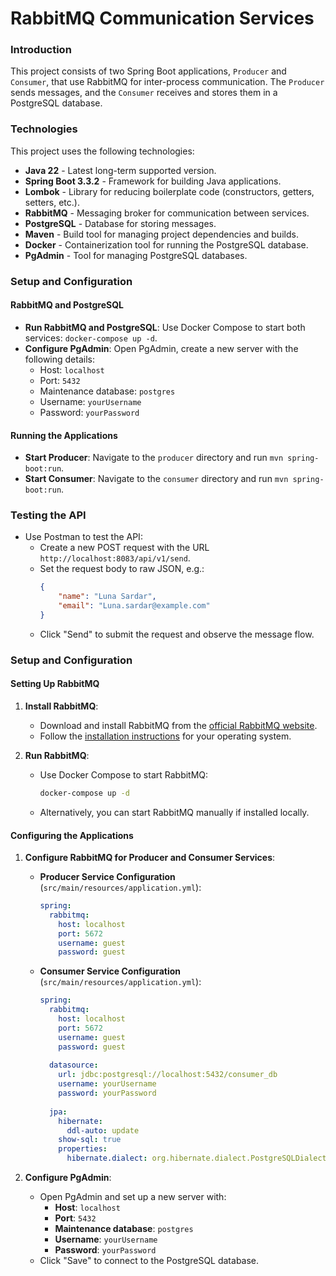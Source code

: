 # RabbitMQ Communication Services

### Introduction

This project consists of two Spring Boot applications, `Producer` and `Consumer`, that use RabbitMQ for inter-process communication. The `Producer` sends messages, and the `Consumer` receives and stores them in a PostgreSQL database.

### Technologies

This project uses the following technologies:

- **Java 22** - Latest long-term supported version.
- **Spring Boot 3.3.2** - Framework for building Java applications.
- **Lombok** - Library for reducing boilerplate code (constructors, getters, setters, etc.).
- **RabbitMQ** - Messaging broker for communication between services.
- **PostgreSQL** - Database for storing messages.
- **Maven** - Build tool for managing project dependencies and builds.
- **Docker** - Containerization tool for running the PostgreSQL database.
- **PgAdmin** - Tool for managing PostgreSQL databases.

### Setup and Configuration

#### RabbitMQ and PostgreSQL

- **Run RabbitMQ and PostgreSQL**: Use Docker Compose to start both services: `docker-compose up -d`.
- **Configure PgAdmin**: Open PgAdmin, create a new server with the following details:
    - Host: `localhost`
    - Port: `5432`
    - Maintenance database: `postgres`
    - Username: `yourUsername`
    - Password: `yourPassword`

#### Running the Applications

- **Start Producer**: Navigate to the `producer` directory and run `mvn spring-boot:run`.
- **Start Consumer**: Navigate to the `consumer` directory and run `mvn spring-boot:run`.

### Testing the API

- Use Postman to test the API:
    - Create a new POST request with the URL `http://localhost:8083/api/v1/send`.
    - Set the request body to raw JSON, e.g.:
      ```json
      {
          "name": "Luna Sardar",
          "email": "Luna.sardar@example.com"
      }
      ```
    - Click "Send" to submit the request and observe the message flow.

### Setup and Configuration

#### Setting Up RabbitMQ

1. **Install RabbitMQ**:
    - Download and install RabbitMQ from the [official RabbitMQ website](https://www.rabbitmq.com/download.html).
    - Follow the [installation instructions](https://www.rabbitmq.com/docs/installation.html) for your operating system.

2. **Run RabbitMQ**:
    - Use Docker Compose to start RabbitMQ:
      ```bash
      docker-compose up -d
      ```
    - Alternatively, you can start RabbitMQ manually if installed locally.

#### Configuring the Applications

1. **Configure RabbitMQ for Producer and Consumer Services**:
    - **Producer Service Configuration** (`src/main/resources/application.yml`):
      ```yaml
      spring:
        rabbitmq:
          host: localhost
          port: 5672
          username: guest
          password: guest
      ```

    - **Consumer Service Configuration** (`src/main/resources/application.yml`):
      ```yaml
      spring:
        rabbitmq:
          host: localhost
          port: 5672
          username: guest
          password: guest
 
        datasource:
          url: jdbc:postgresql://localhost:5432/consumer_db
          username: yourUsername
          password: yourPassword
 
        jpa:
          hibernate:
            ddl-auto: update
          show-sql: true
          properties:
            hibernate.dialect: org.hibernate.dialect.PostgreSQLDialect
      ```

2. **Configure PgAdmin**:
    - Open PgAdmin and set up a new server with:
        - **Host**: `localhost`
        - **Port**: `5432`
        - **Maintenance database**: `postgres`
        - **Username**: `yourUsername`
        - **Password**: `yourPassword`
    - Click "Save" to connect to the PostgreSQL database.
